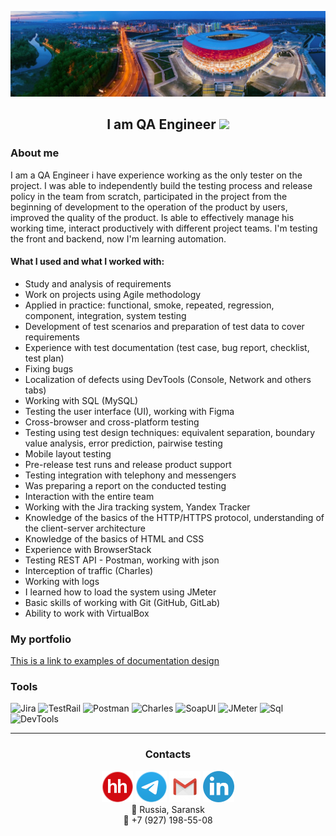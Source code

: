 <div id="header" align="center">

![Header](https://github.com/QADyakov/qadyakov/blob/main/assets/qaheader.jpg) 

<h2>
  I am QA Engineer
  <img src="https://media.giphy.com/media/hvRJCLFzcasrR4ia7z/giphy.gif" width="30px"/>
</h2>

<div align="left">

### About me
I am a QA Engineer i have experience working as the only tester on the project. I was able to independently build the testing process and release policy in the team from scratch, participated in the project from the beginning of development to the operation of the product by users, improved the quality of the product. Is able to effectively manage his working time, interact productively with different project teams. I'm testing the front and backend, now I'm learning automation.
#### What I used and what I worked with:
* Study and analysis of requirements
* Work on projects using Agile methodology
* Applied in practice: functional, smoke, repeated, regression, component, integration, system testing
* Development of test scenarios and preparation of test data to cover requirements
* Experience with test documentation (test case, bug report, checklist, test plan)
* Fixing bugs
* Localization of defects using DevTools (Console, Network and others tabs)
* Working with SQL (MySQL)
* Testing the user interface (UI), working with Figma
* Cross-browser and cross-platform testing
* Testing using test design techniques: equivalent separation, boundary
value analysis, error prediction, pairwise testing
* Mobile layout testing
* Pre-release test runs and release product support
* Testing integration with telephony and messengers
* Was preparing a report on the conducted testing
* Interaction with the entire team
* Working with the Jira tracking system, Yandex Tracker
* Knowledge of the basics of the HTTP/HTTPS protocol, understanding of the client-server architecture
* Knowledge of the basics of HTML and CSS
* Experience with BrowserStack
* Testing REST API - Postman, working with json
* Interception of traffic (Charles)
* Working with logs
* I learned how to load the system using JMeter
* Basic skills of working with Git (GitHub, GitLab)
* Ability to work with VirtualBox

### My portfolio
<a href = "https://docs.google.com/spreadsheets/d/10ncEhDNA_uinYb3TH_Zz5MSmMxB9l7Ws1s1N02ogOe8/edit?usp=sharing/"> This is a link to examples of documentation design </a>


### Tools
![Jira](https://img.shields.io/badge/-Jira-090909?style=flat-square&logo=jira)
![TestRail](https://img.shields.io/badge/-TestRail-090909?style=flat-square&logo=TestRail)
![Postman](https://img.shields.io/badge/-Postman-090909?style=flat-square&logo=Postman)
![Charles](https://img.shields.io/badge/-Charles-090909?style=flat-square&logo=Charles)
![SoapUI](https://img.shields.io/badge/-SoapUI-090909?style=flat-square&logo=SoapUI)
![JMeter](https://img.shields.io/badge/-JMeter-090909?style=flat-square&logo=JMeter)
![Sql](https://img.shields.io/badge/-SQL-090909?style=flat-square&logo=sql)
![DevTools](https://img.shields.io/badge/-DevTools-090909?style=flat-square&logo=DevTools)

___
<div align="center">

### Contacts
[<img src="https://github.com/QADyakov/qadyakov/blob/main/assets/hh.png?raw=true">](https://saransk.hh.ru/resume/b10ca93dff0912007f0039ed1f666f50786679 "Резюме на headhunter") 
[<img src="https://github.com/QADyakov/qadyakov/blob/main/assets/telegram.png?raw=true">](https://t.me/dyakmer "Ссылка на Telegram") 
[<img src="https://github.com/QADyakov/qadyakov/blob/main/assets/gmail.png?raw=true">](mailto:nickdyakov@gmail.com "Написать на Gmail")  [<img src="https://github.com/QADyakov/qadyakov/blob/main/assets/linkedin.png?raw=true">](https://www.linkedin.com/in/dyakmer "Ссылка на LinkedIn") </br>
:round_pushpin: Russia, Saransk </br>
:iphone: +7 (927) 198-55-08 </br>